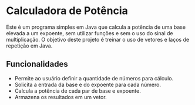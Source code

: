 # Calculadora de Potência

Este é um programa simples em Java que calcula a potência de uma base elevada a um expoente, sem utilizar funções e sem o uso do sinal de multiplicação. O objetivo deste projeto é treinar o uso de vetores e laços de repetição em Java.

## Funcionalidades

- Permite ao usuário definir a quantidade de números para cálculo.
- Solicita a entrada da base e do expoente para cada número.
- Calcula a potência de cada par de base e expoente.
- Armazena os resultados em um vetor.
